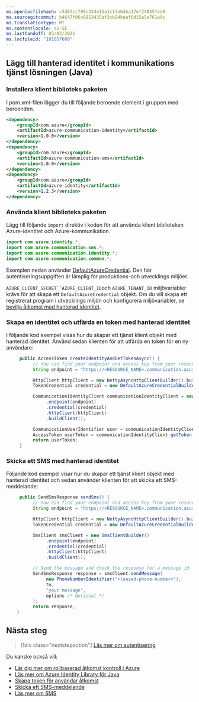 ```yaml
---
ms.openlocfilehash: c5d83cc709c334e15a1c13e64ba17ef24835fed0
ms.sourcegitcommit: b4647f06c0953435af3cb24baaf6d15a5a761a9c
ms.translationtype: MT
ms.contentlocale: sv-SE
ms.lasthandoff: 03/02/2021
ms.locfileid: "101657680"
---
```

## <a name="add-managed-identity-to-your-communication-services-solution-java"></a>Lägg till hanterad identitet i kommunikations tjänst lösningen (Java)

### <a name="install-the-client-library-packages"></a>Installera klient biblioteks paketen
I pom.xml-filen lägger du till följande beroende element i gruppen med beroenden.

```xml
<dependency>
    <groupId>com.azure</groupId>
    <artifactId>azure-communication-identity</artifactId>
    <version>1.0.0</version>
</dependency>
<dependency>
    <groupId>com.azure</groupId>
    <artifactId>azure-communication-sms</artifactId>
    <version>1.0.0</version>
</dependency>
<dependency>
    <groupId>com.azure</groupId>
    <artifactId>azure-identity</artifactId>
    <version>1.2.3</version>
</dependency>
```

### <a name="use-the-client-library-packages"></a>Använda klient biblioteks paketen

Lägg till följande `import` direktiv i koden för att använda klient biblioteken Azure-identitet och Azure-kommunikation.

```java
import com.azure.identity.*;
import com.azure.communication.sms.*;
import com.azure.communication.identity.*;
import com.azure.communication.common.*;
```

Exemplen nedan använder [DefaultAzureCredential](/java/api/azure.identity.defaultazurecredential). Den här autentiseringsuppgiften är lämplig för produktions-och utvecklings miljöer.

`AZURE_CLIENT_SECRET``AZURE_CLIENT_ID`och `AZURE_TENANT_ID` miljövariabler krävs för att skapa ett `DefaultAzureCredential` objekt. Om du vill skapa ett registrerat program i utvecklings miljön och konfigurera miljövariabler, se [bevilja åtkomst med hanterad identitet](../managed-identity-from-cli.md).

### <a name="create-an-identity-and-issue-a-token-with-managed-identity"></a>Skapa en identitet och utfärda en token med hanterad identitet

I följande kod exempel visas hur du skapar ett tjänst klient objekt med hanterad identitet.
Använd sedan klienten för att utfärda en token för en ny användare:

```java
     public AccessToken createIdentityAndGetTokenAsync() {
          // You can find your endpoint and access key from your resource in the Azure portal
          String endpoint = "https://<RESOURCE_NAME>.communication.azure.com";

          HttpClient httpClient = new NettyAsyncHttpClientBuilder().build();
          TokenCredential credential = new DefaultAzureCredentialBuilder().build();

          CommunicationIdentityClient communicationIdentityClient = new CommunicationIdentityClientBuilder()
               .endpoint(endpoint)
               .credential(credential)
               .httpClient(httpClient)
               .buildClient();

          CommunicationUserIdentifier user = communicationIdentityClient.createUser();
          AccessToken userToken = communicationIdentityClient.getToken(user, new ArrayList<>(Arrays.asList(CommunicationTokenScope.CHAT)));
          return userToken;
     }
```

### <a name="send-an-sms-with-managed-identity"></a>Skicka ett SMS med hanterad identitet

Följande kod exempel visar hur du skapar ett tjänst klient objekt med hanterad identitet och sedan använder klienten för att skicka ett SMS-meddelande:

```java
     public SendSmsResponse sendSms() {
          // You can find your endpoint and access key from your resource in the Azure portal
          String endpoint = "https://<RESOURCE_NAME>.communication.azure.com";

          HttpClient httpClient = new NettyAsyncHttpClientBuilder().build();
          TokenCredential credential = new DefaultAzureCredentialBuilder().build();

          SmsClient smsClient = new SmsClientBuilder()
               .endpoint(endpoint)
               .credential(credential)
               .httpClient(httpClient)
               .buildClient();

          // Send the message and check the response for a message id
          SendSmsResponse response = smsClient.sendMessage(
               new PhoneNumberIdentifier("<leased-phone-number>"),
               to,
               "your message",
               options /* Optional */
          );
          return response;
    }
```

## <a name="next-steps"></a>Nästa steg

> [!div class="nextstepaction"]
> [Läs mer om autentisering](../concepts/authentication.md)

Du kanske också vill:

- [Lär dig mer om rollbaserad åtkomst kontroll i Azure](../../../../articles/role-based-access-control/index.yml)
- [Läs mer om Azure Identity Library för Java](/java/api/overview/azure/identity-readme)
- [Skapa token för användar åtkomst](../../quickstarts/access-tokens.md)
- [Skicka ett SMS-meddelande](../../quickstarts/telephony-sms/send.md)
- [Läs mer om SMS](../../concepts/telephony-sms/concepts.md)
